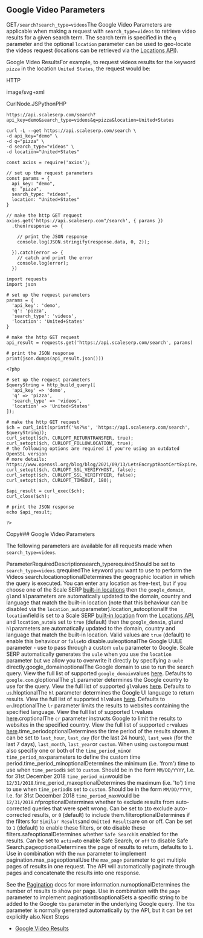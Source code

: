 Google Video Parameters
-----------------------

GET`/search?search_type=videos`The Google Video Parameters are applicable when making a request with `search_type=videos` to retrieve video results for a given search term. The search term is specified in the `q` parameter and the optional `location` parameter can be used to geo-locate the videos request (locations can be retrieved via the [Locations API](/docs/locations-api/overview)).

![]()Google Video ResultsFor example, to request videos results for the keyword `pizza` in the location `United States`, the request would be:



HTTP



image/svg+xml
































CurlNode.JSPythonPHP
```
https://api.scaleserp.com/search?api_key=demo&search_type=videos&q=pizza&location=United+States
```

```
curl -L --get https://api.scaleserp.com/search \
-d api_key="demo" \
-d q="pizza" \
-d search_type="videos" \
-d location="United+States"
```

```
const axios = require('axios');

// set up the request parameters
const params = {
  api_key: "demo",
  q: "pizza",
  search_type: "videos",
  location: "United+States"
}

// make the http GET request
axios.get('https://api.scaleserp.com"/search', { params })
  .then(response => {

    // print the JSON response
    console.log(JSON.stringify(response.data, 0, 2));

  }).catch(error => {
    // catch and print the error
    console.log(error);
  })
```

```
import requests
import json

# set up the request parameters
params = {
  'api_key': 'demo',
  'q': 'pizza',
  'search_type': 'videos',
  'location': 'United+States'
}

# make the http GET request
api_result = requests.get('https://api.scaleserp.com/search', params)

# print the JSON response
print(json.dumps(api_result.json()))
```

```
<?php
      
# set up the request parameters
$queryString = http_build_query([
  'api_key' => 'demo',
  'q' => 'pizza',
  'search_type' => 'videos',
  'location' => 'United+States'
]);

# make the http GET request
$ch = curl_init(sprintf('%s?%s', 'https://api.scaleserp.com/search', $queryString));
curl_setopt($ch, CURLOPT_RETURNTRANSFER, true);
curl_setopt($ch, CURLOPT_FOLLOWLOCATION, true);
# the following options are required if you're using an outdated OpenSSL version
# more details: https://www.openssl.org/blog/blog/2021/09/13/LetsEncryptRootCertExpire/
curl_setopt($ch, CURLOPT_SSL_VERIFYHOST, false);
curl_setopt($ch, CURLOPT_SSL_VERIFYPEER, false);
curl_setopt($ch, CURLOPT_TIMEOUT, 180);

$api_result = curl_exec($ch);
curl_close($ch);

# print the JSON response
echo $api_result;

?>
```
Copy### Google Video Parameters

The following parameters are available for all requests made when `search_type=videos`.

ParameterRequiredDescriptionsearch\_typerequiredShould be set to `search_type=videos`.qrequiredThe keyword you want to use to perform the Videos search.locationoptionalDetermines the geographic location in which the query is executed. You can enter any location as free-text, but if you choose one of the Scale SERP [built-in locations](/docs/locations-api) then the `google_domain`, `gl`and `hl`parameters are automatically updated to the domain, country and language that match the built-in location (note that this behaviour can be disabled via the `location_auto`parameter).location\_autooptionalIf the `location`field is set to a Scale SERP [built-in location](/docs/locations-api) from the [Locations API](/docs/locations-api), and `location_auto`is set to `true` (default) then the `google_domain`, `gl`and `hl`parameters are automatically updated to the domain, country and language that match the built-in location. Valid values are `true` (default) to enable this behaviour or `false`to disable.uuleoptionalThe Google UULE parameter - use to pass through a custom `uule` parameter to Google. Scale SERP automatically generates the `uule` when you use the `location` parameter but we allow you to overwrite it directly by specifying a `uule` directly.google\_domainoptionalThe Google domain to use to run the search query. View the full list of supported `google_domain`values [here](/docs/search-api/reference/google-domains). Defaults to `google.com`.gloptionalThe `gl` parameter determines the Google country to use for the query. View the full list of supported `gl`values [here](/docs/search-api/reference/google-countries). Defaults to `us`.hloptionalThe `hl` parameter determines the Google UI language to return results. View the full list of supported `hl`values [here](/docs/search-api/reference/google-languages). Defaults to `en`.lroptionalThe `lr` parameter limits the results to websites containing the specified language. View the full list of supported `lr`values [here](/docs/search-api/reference/google-lr-languages).croptionalThe `cr` parameter instructs Google to limit the results to websites in the specified country. View the full list of supported `cr`values [here](/docs/search-api/reference/google-cr-countries).time\_periodoptionalDetermines the time period of the results shown. It can be set to `last_hour`, `last_day` (for the last 24 hours), `last_week` (for the last 7 days), `last_month`, `last_year`or `custom`. When using `custom`you must also specifiy one or both of the `time_period_min`or `time_period_max`parameters to define the custom time period.time\_period\_minoptionalDetermines the minimum (i.e. 'from') time to use when `time_period`is set to `custom`. Should be in the form `MM/DD/YYYY`, I.e. for 31st December 2018 `time_period_min`would be `12/31/2018`.time\_period\_maxoptionalDetermines the maximum (i.e. 'to') time to use when `time_period`is set to `custom`. Should be in the form `MM/DD/YYYY`, I.e. for 31st December 2018 `time_period_max`would be `12/31/2018`.nfproptionalDetermines whether to exclude results from auto-corrected queries that were spelt wrong. Can be set to `1`to exclude auto-corrected results, or `0` (default) to include them.filteroptionalDetermines if the filters for `Similar Results`and `Omitted Results`are on or off. Can be set to `1` (default) to enable these filters, or `0`to disable these filters.safeoptionalDetermines whether `Safe Search`is enabled for the results. Can be set to `active`to enable Safe Search, or `off` to disable Safe Search.pageoptionalDetermines the page of results to return, defaults to `1`. Use in combination with the `num` parameter to implement pagination.max\_pageoptionalUse the `max_page` parameter to get multiple pages of results in one request. The API will automatically paginate through pages and concatenate the results into one response.  
  
See the [Pagination](/docs/search-api/pagination) docs for more information.numoptionalDetermines the number of results to show per page. Use in combination with the `page` parameter to implement paginationtbsoptionalSets a specific string to be added to the Google `tbs` parameter in the underlying Google query. The `tbs` parameter is normally generated automatically by the API, but it can be set explicitly also.Next Steps

* [Google Video Results](/docs/search-api/results/google/videos)
